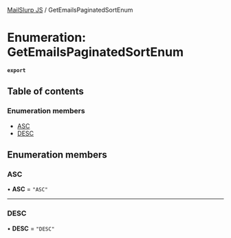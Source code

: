 [MailSlurp JS](../README.md) / GetEmailsPaginatedSortEnum

# Enumeration: GetEmailsPaginatedSortEnum

**`export`**

## Table of contents

### Enumeration members

- [ASC](GetEmailsPaginatedSortEnum.md#asc)
- [DESC](GetEmailsPaginatedSortEnum.md#desc)

## Enumeration members

### ASC

• **ASC** = `"ASC"`

___

### DESC

• **DESC** = `"DESC"`
